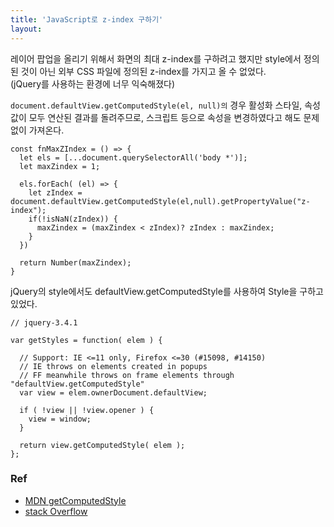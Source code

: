 ```yaml
---
title: 'JavaScript로 z-index 구하기'
layout: 
---
```


레이어 팝업을 올리기 위해서 화면의 최대 z-index를 구하려고 했지만 style에서 정의된 것이 아닌 외부 CSS 파일에 정의된 z-index를 가지고 올 수 없었다.  
(jQuery를 사용하는 환경에 너무 익숙해졌다)

`document.defaultView.getComputedStyle(el, null)의` 경우 활성화 스타일, 속성 값이 모두 연산된 결과를 돌려주므로, 스크립트 등으로 속성을 변경하였다고 해도 문제없이 가져온다.

```
const fnMaxZIndex = () => {
  let els = [...document.querySelectorAll('body *')];
  let maxZindex = 1;

  els.forEach( (el) => {
    let zIndex = document.defaultView.getComputedStyle(el,null).getPropertyValue("z-index");
    if(!isNaN(zIndex)) {
      maxZindex = (maxZindex < zIndex)? zIndex : maxZindex;
    }
  })

  return Number(maxZindex);
}
```

jQuery의 style에서도 defaultView.getComputedStyle를 사용하여 Style을 구하고 있었다.

```
// jquery-3.4.1

var getStyles = function( elem ) {

  // Support: IE <=11 only, Firefox <=30 (#15098, #14150)
  // IE throws on elements created in popups
  // FF meanwhile throws on frame elements through "defaultView.getComputedStyle"
  var view = elem.ownerDocument.defaultView;

  if ( !view || !view.opener ) {
    view = window;
  }

  return view.getComputedStyle( elem );
};
```

### Ref

-   [MDN getComputedStyle](https://developer.mozilla.org/ko/docs/Web/API/Window/getComputedStyle)
-   [stack Overflow](https://stackoverflow.com/questions/1118198/how-can-you-figure-out-the-highest-z-index-in-your-document)